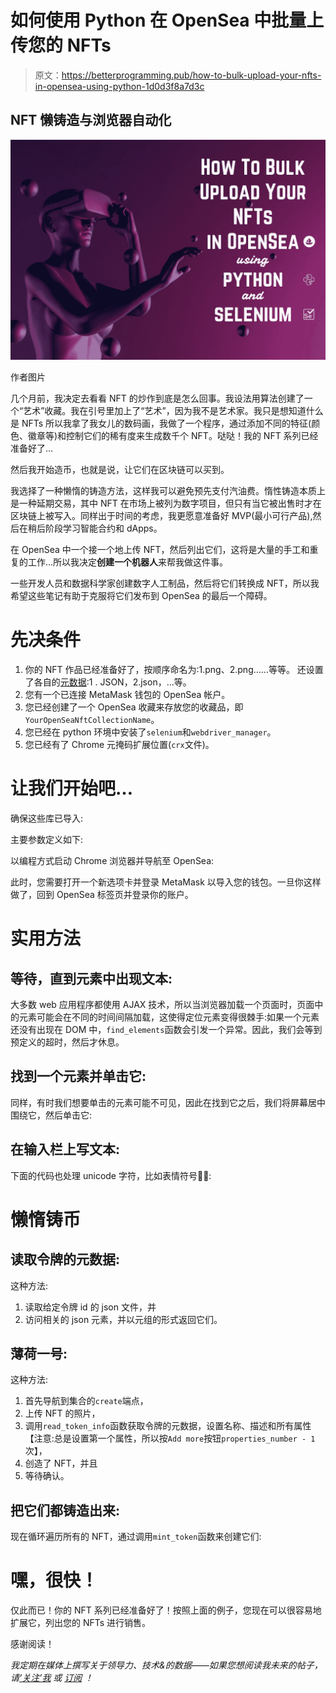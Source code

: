 # 如何使用 Python 在 OpenSea 中批量上传您的 NFTs

> 原文：<https://betterprogramming.pub/how-to-bulk-upload-your-nfts-in-opensea-using-python-1d0d3f8a7d3c>

## NFT 懒铸造与浏览器自动化

![](img/4e47442ecf3089ffcaa31d2737a4d44f.png)

作者图片

几个月前，我决定去看看 NFT 的炒作到底是怎么回事。我设法用算法创建了一个“艺术”收藏。我在引号里加上了“艺术”，因为我不是艺术家。我只是想知道什么是 NFTs 所以我拿了我女儿的数码画，我做了一个程序，通过添加不同的特征(颜色、徽章等)和控制它们的稀有度来生成数千个 NFT。哒哒！我的 NFT 系列已经准备好了…

然后我开始造币，也就是说，让它们在区块链可以买到。

我选择了一种懒惰的铸造方法，这样我可以避免预先支付汽油费。惰性铸造本质上是一种延期交易，其中 NFT 在市场上被列为数字项目，但只有当它被出售时才在区块链上被写入。同样出于时间的考虑，我更愿意准备好 MVP(最小可行产品),然后在稍后阶段学习智能合约和 dApps。

在 OpenSea 中一个接一个地上传 NFT，然后列出它们，这将是大量的手工和重复的工作…所以我决定**创建一个机器人**来帮我做这件事。

一些开发人员和数据科学家创建数字人工制品，然后将它们转换成 NFT，所以我希望这些笔记有助于克服将它们发布到 OpenSea 的最后一个障碍。

# 先决条件

1.  你的 NFT 作品已经准备好了，按顺序命名为:1.png、2.png……等等。
    还设置了各自的[元数据](https://docs.opensea.io/docs/metadata-standards):1 . JSON，2.json，…等。
2.  您有一个已连接 MetaMask 钱包的 OpenSea 帐户。
3.  您已经创建了一个 OpenSea 收藏来存放您的收藏品，即`YourOpenSeaNftCollectionName`。
4.  您已经在 python 环境中安装了`selenium`和`webdriver_manager`。
5.  您已经有了 Chrome 元掩码扩展位置(`crx`文件)。

# 让我们开始吧…

确保这些库已导入:

主要参数定义如下:

以编程方式启动 Chrome 浏览器并导航至 OpenSea:

此时，您需要打开一个新选项卡并登录 MetaMask 以导入您的钱包。一旦你这样做了，回到 OpenSea 标签页并登录你的账户。

# 实用方法

## 等待，直到元素中出现文本:

大多数 web 应用程序都使用 AJAX 技术，所以当浏览器加载一个页面时，页面中的元素可能会在不同的时间间隔加载，这使得定位元素变得很棘手:如果一个元素还没有出现在 DOM 中，`find_elements`函数会引发一个异常。因此，我们会等到预定义的超时，然后才休息。

## 找到一个元素并单击它:

同样，有时我们想要单击的元素可能不可见，因此在找到它之后，我们将屏幕居中围绕它，然后单击它:

## 在输入栏上写文本:

下面的代码也处理 unicode 字符，比如表情符号🦸‍♀️:

# 懒惰铸币

## 读取令牌的元数据:

这种方法:

1.  读取给定令牌 id 的 json 文件，并
2.  访问相关的 json 元素，并以元组的形式返回它们。

## 薄荷一号:

这种方法:

1.  首先导航到集合的`create`端点，
2.  上传 NFT 的照片，
3.  调用`read_token_info`函数获取令牌的元数据，设置名称、描述和所有属性【注意:总是设置第一个属性，所以按`Add more`按钮`properties_number - 1`次】，
4.  创造了 NFT，并且
5.  等待确认。

## 把它们都铸造出来:

现在循环遍历所有的 NFT，通过调用`mint_token`函数来创建它们:

# 嘿，很快！

仅此而已！你的 NFT 系列已经准备好了！按照上面的例子，您现在可以很容易地扩展它，列出您的 NFTs 进行销售。

感谢阅读！

*我定期在媒体上撰写关于领导力、技术&的数据——如果您想阅读我未来的帖子，请*[*‘关注’我*](https://medium.com/@semika) *或* [*订阅*](https://semika.medium.com/subscribe) *！*